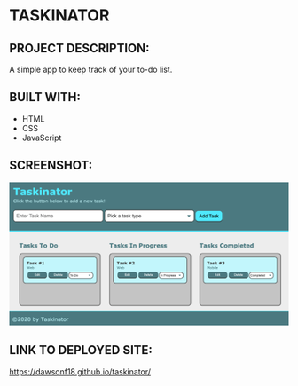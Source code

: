# TASKINATOR

## PROJECT DESCRIPTION:
A simple app to keep track of your to-do list. 

## BUILT WITH:
- HTML
- CSS
- JavaScript

## SCREENSHOT:
![image](https://github.com/bdamota/Taskinator/blob/master/Screen%20Shot%202020-07-01%20at%205.58.50%20PM.png)


## LINK TO DEPLOYED SITE:
https://dawsonf18.github.io/taskinator/

